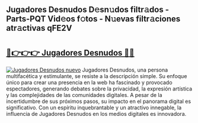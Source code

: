 ## Jugadores Desnudos D𝚎sn𝚞dos filtr𝚊dos - Parts-PQT Vid𝚎os f𝚘tos - N𝚞evas filtr𝚊ciones atr𝚊ctivas qFE2V

# <h2><a href="http://mb7a4z.tromn.icu/?c=Jugadores+Desnudos">🔗👉👉👉 Jugadores Desnudos 🔗🔗</a></h2>

[![Jugadores Desnudos nuevo](https://i.imgur.com/pEAQMta.gif)](http://mb7a4z.tromn.icu/?c=Jugadores+Desnudos)
Jugadores Desnudos, una persona multifacética y estimulante, se resiste a la descripción simple. Su enfoque único para crear una presencia en la web ha fascinado y provocado espectadores, generando debates sobre la privacidad, la expresión artística y las complejidades de las comunidades digitales. A pesar de la incertidumbre de sus próximos pasos, su impacto en el panorama digital es significativo. Con un espíritu inquebrantable y un atractivo innegable, la influencia de Jugadores Desnudos en los medios digitales es innovadora.
